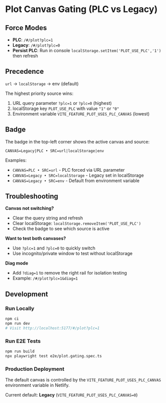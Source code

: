 # Plot Canvas Gating (PLC vs Legacy)

## Force Modes

- **PLC**: `/#/plot?plc=1` 
- **Legacy**: `/#/plot?plc=0` 
- **Persist PLC**: Run in console `localStorage.setItem('PLOT_USE_PLC','1')` then refresh

## Precedence

`url` → `localStorage` → env (default)

The highest priority source wins:
1. URL query parameter `?plc=1` or `?plc=0` (highest)
2. localStorage key `PLOT_USE_PLC` with value `"1"` or `"0"`
3. Environment variable `VITE_FEATURE_PLOT_USES_PLC_CANVAS` (lowest)

## Badge

The badge in the top-left corner shows the active canvas and source:

```
CANVAS=Legacy|PLC • SRC=url|localStorage|env
```

Examples:
- `CANVAS=PLC • SRC=url` - PLC forced via URL parameter
- `CANVAS=Legacy • SRC=localStorage` - Legacy set in localStorage
- `CANVAS=Legacy • SRC=env` - Default from environment variable

## Troubleshooting

**Canvas not switching?**
- Clear the query string and refresh
- Clear localStorage: `localStorage.removeItem('PLOT_USE_PLC')`
- Check the badge to see which source is active

**Want to test both canvases?**
- Use `?plc=1` and `?plc=0` to quickly switch
- Use incognito/private window to test without localStorage

**Diag mode**
- Add `?diag=1` to remove the right rail for isolation testing
- Example: `/#/plot?plc=1&diag=1`

## Development

### Run Locally
```bash
npm ci
npm run dev
# Visit http://localhost:5177/#/plot?plc=1
```

### Run E2E Tests
```bash
npm run build
npx playwright test e2e/plot.gating.spec.ts
```

### Production Deployment
The default canvas is controlled by the `VITE_FEATURE_PLOT_USES_PLC_CANVAS` environment variable in Netlify.

Current default: **Legacy** (`VITE_FEATURE_PLOT_USES_PLC_CANVAS=0`)
